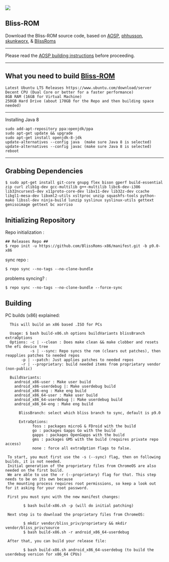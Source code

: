 <img src="https://i.imgur.com/0GnrwaU.png">

Bliss-ROM
-----------------------
Download the Bliss-ROM source code, based on [AOSP](https://android.googlesource.com), [phhusson](https://github.com/phhusson/treble_manifest), [skunkworx](https://github.com/skunkworkx/platform_manifest), & [BlissRoms](https://github.com/BlissRoms/platform_manifest)

---------------------------------------------------

Please read the [AOSP building instructions](http://source.android.com/source/index.html) before proceeding.

-----------------------
What you need to build [Bliss-ROM](https://github.com/BlissROMs/platform_manifest)
-----------------------

    Latest Ubuntu LTS Releases https://www.ubuntu.com/download/server
    Decent CPU (Dual Core or better for a faster performance)
    8GB RAM (16GB for Virtual Machine)
    250GB Hard Drive (about 170GB for the Repo and then building space needed)
  
-----------------------

Installing Java 8

    sudo add-apt-repository ppa:openjdk/ppa
    sudo apt-get update && upgrade
    sudo apt-get install openjdk-8-jdk
    update-alternatives --config java  (make sure Java 8 is selected)
    update-alternatives --config javac (make sure Java 8 is selected)
    reboot
    
-----------------------

Grabbing Dependencies
-----------------------

    $ sudo apt-get install git-core gnupg flex bison gperf build-essential zip curl zlib1g-dev gcc-multilib g++-multilib libc6-dev-i386  lib32ncurses5-dev x11proto-core-dev libx11-dev lib32z-dev ccache libgl1-mesa-dev libxml2-utils xsltproc unzip squashfs-tools python-mako libssl-dev ninja-build lunzip syslinux syslinux-utils gettext genisoimage gettext bc xorriso

Initializing Repository
-----------------------

Repo initialization :
    
    ## Releases Repo ##
    $ repo init -u https://github.com/BlissRoms-x86/manifest.git -b p9.0-x86

sync repo :

    $ repo sync --no-tags --no-clone-bundle
    
problems syncing? :

    $ repo sync --no-tags --no-clone-bundle --force-sync

Building
--------

PC builds (x86) explained:
	  
	  This will build an x86 based .ISO for PCs

	  Usage: $ bash build-x86.sh options buildVariants blissBranch extraOptions
	  Options: -c | --clean : Does make clean && make clobber and resets the efi device tree
	    	   -s | --sync: Repo syncs the rom (clears out patches), then reapplies patches to needed repos
		   -p | --patch: Just applies patches to needed repos
		   -r | --proprietary: build needed items from proprietary vendor (non-public)

	  BuildVariants:
		android_x86-user : Make user build
		android_x86-userdebug |: Make userdebug build
		android_x86-eng : Make eng build
		android_x86_64-user : Make user build
		android_x86_64-userdebug |: Make userdebug build
		android_x86_64-eng : Make eng build

          BlissBranch: select which bliss branch to sync, default is p9.0

          ExtraOptions:
            	foss : packages microG & FDroid with the build
            	go : packages Gapps Go with the build
            	gapps : packages OpenGapps with the build
            	gms : packages GMS with the build (requires private repo access)
            	none : force all extraOption flags to false. 

	 To start, you must first use the -s (--sync) flag, then on following builds, it is not needed. 
	 Initial generation of the proprietary files from ChromeOS are also needed on the first build. 
	 We are able to use the -r (--proprietary) flag for that. This step needs to be on its own because
	 the mounting process requires root permissions, so keep a look out for it asking for your root password. 
	  
	 First you must sync with the new manifest changes:

        	$ bash build-x86.sh -p (will do initial patching)
	  
	 Next step is to download the proprietary files from ChromeOS:
	  
        	$ mkdir vendor/bliss_priv/proprietary && mkdir vendor/bliss_priv/source	    
        	$ bash build-x86.sh -r android_x86_64-userdebug 
	    
	 After that, you can build your release file:
	  
        	$ bash build-x86.sh android_x86_64-userdebug (to build the userdebug version for x86_64 CPUs)

